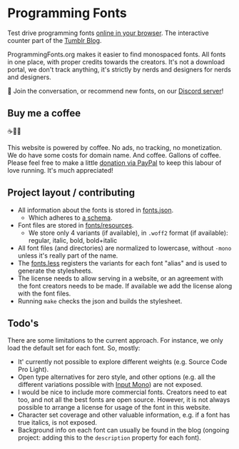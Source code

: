 Programming Fonts
================

Test drive programming fonts [online in your browser](https://www.programmingfonts.org/). The interactive counter part of the [Tumblr Blog](https://programmingfonts.tumblr.com).

ProgrammingFonts.org makes it easier to find monospaced fonts. All fonts in one place, with proper credits towards the creators. It's not a download portal, we don't track anything, it's strictly by nerds and designers for nerds and designers.

💬 Join the conversation, or recommend new fonts, on our [Discord server](https://discord.gg/feUp7rVs4Q)!

## Buy me a coffee 

☕️👌🏻

This website is powered by coffee. No ads, no tracking, no monetization. We do have some costs for domain name. And coffee. Gallons of coffee.
Please feel free to make a little [donation via PayPal](https://paypal.me/koenlageveen) to keep this labour of love running. It's much appreciated!

## Project layout / contributing

- All information about the fonts is stored in [fonts.json](https://github.com/braver/programmingfonts/blob/gh-pages/fonts.json).
  - Which adheres to [a schema](https://github.com/braver/programmingfonts/blob/gh-pages/fonts-schema.json).
- Font files are stored in [fonts/resources](https://github.com/braver/programmingfonts/tree/gh-pages/fonts/resources).
  - We store only 4 variants (if available), in `.woff2` format (if available): regular, italic, bold, bold+italic
- All font files (and directories) are normalized to lowercase, without `-mono` unless it's really part of the name.
- The [fonts.less](https://github.com/braver/programmingfonts/blob/gh-pages/fonts/stylesheets/fonts.less) registers the variants for each font "alias" and is used to generate the stylesheets.
- The license needs to allow serving in a website, or an agreement with the font creators needs to be made. If available we add the license along with the font files.
- Running `make` checks the json and builds the stylesheet. 

## Todo's

There are some limitations to the current approach. For instance, we only load the default set for each font. So, mostly:

- It' currently not possible to explore different weights (e.g. Source Code Pro Light). 
- Open type alternatives for zero style, and other options (e.g. all the different variations possible with [Input Mono](https://input.fontbureau.com)) are not exposed.
- I would be nice to include more commercial fonts. Creators need to eat too, and not all the best fonts are open source. However, it is not always possible to arrange a license for usage of the font in this website.
- Character set coverage and other valuable information, e.g. if a font has true italics, is not exposed.
- Background info on each font can usually be found in the blog (ongoing project: adding this to the `description` property for each font).
